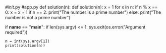 #_init_.py
#app.py
def solution(n):
   def solution(n):
    x = 1
    for x in n:
        if n % x == 0:
            x = x + 1
    if n == 2:
        print("The number is a prime number")
    else:
        print("The number is not a prime number")

if __name__ == "__main__":
    if len(sys.argv) <= 1:
        sys.exit(os.error("Argument required"))

    n = int(sys.argv[1])
    print(solution(n))
